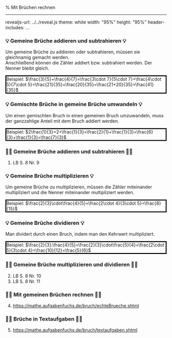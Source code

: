 % Mit Brüchen rechnen

---
revealjs-url: ../../reveal.js
theme: white
width: \"95%\"
height: \"95%\"
header-includes:
    <style>
    .beispiel {
      border:3px;
      border-style:solid;
      border-color:black;
      width:fit-content;
      margin:auto;
    }
    .wichtig {
      border:3px;
      border-style:solid;
      border-color:red;
      width:fit-content;
      margin:auto;
    }
    </style>
...

### 💡 Gemeine Brüche addieren und subtrahieren 💡
Um gemeine Brüche zu addieren oder subtrahieren, müssen sie gleichnamig gemacht werden.  
Anschließend können die Zähler addiert bzw. subtrahiert werden. Der Nenner bleibt gleich.  
<div class="beispiel">
Beispiel:  
$\frac{3}{5}+\frac{4}{7}=\frac{3\cdot 7}{5\cdot 7}+\frac{4\cdot 5}{7\cdot 5}=\frac{21}{35}+\frac{20}{35}=\frac{21+20}{35}=\frac{41}{35}$
</div>

### 💡 Gemischte Brüche in gemeine Brüche umwandeln 💡
Um einen gemischten Bruch in einen gemeinen Bruch umzuwandeln, muss der ganzzahlige Anteil mit dem Bruch addiert werden.  
<div class="beispiel">
Beispiel:  
$2\frac{1}{3}=2+\frac{1}{3}=\frac{2}{1}+\frac{1}{3}=\frac{6}{3}+\frac{1}{3}=\frac{7}{3}$
</div>

### 💪🏼 Gemeine Brüche addieren und subtrahieren 💪🏼
1. LB S. 8 Nr. 9

### 💡 Gemeine Brüche multiplizieren 💡
Um gemeine Brüche zu multiplizieren, müssen die Zähler miteinander multipliziert und die Nenner miteinander multipliziert werden.  
<div class="beispiel">
Beispiel:  
$\frac{2}{3}\cdot\frac{4}{5}=\frac{2\cdot 4}{3\cdot 5}=\frac{8}{15}$
</div>

### 💡 Gemeine Brüche dividieren 💡
Man dividert durch einen Bruch, indem man den Kehrwert multipliziert.  
<div class="beispiel">
Beispiel:  
$\frac{2}{3}:\frac{4}{5}=\frac{2}{3}\cdot\frac{5}{4}=\frac{2\cdot 5}{3\cdot 4}=\frac{10}{12}=\frac{5}{6}$
</div>

### 💪🏼 Gemeine Brüche multiplizieren und dividieren 💪🏼
2. LB S. 8 Nr. 10
3. LB S. 8 Nr. 11

### 💪🏼 Mit gemeinen Brüchen rechnen 💪🏼
4. <https://mathe.aufgabenfuchs.de/bruch/echteBrueche.shtml>

### 💪🏼 Brüche in Textaufgaben 💪🏼
5. <https://mathe.aufgabenfuchs.de/bruch/textaufgaben.shtml>
